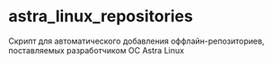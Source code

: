 # astra_linux_repositories
Скрипт для автоматического добавления оффлайн-репозиториев, поставляемых разработчиком ОС Astra Linux
